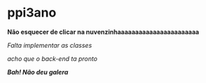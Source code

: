 # ppi3ano

**Não esquecer de clicar na nuvenzinhaaaaaaaaaaaaaaaaaaaaaaa**

*Falta implementar as classes*

*acho que o back-end ta pronto*

***Bah! Não deu galera***
